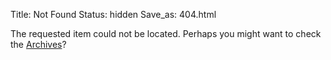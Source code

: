 Title: Not Found
Status: hidden
Save_as: 404.html

The requested item could not be located. Perhaps you might want to
check the [Archives](/archives.html)?
